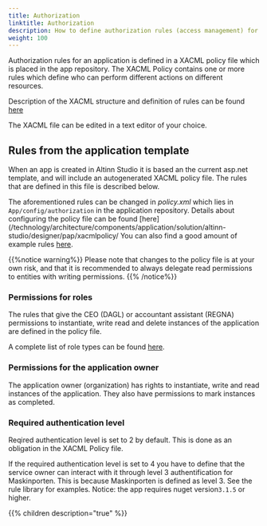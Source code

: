 ```yaml
---
title: Authorization
linktitle: Authorization
description: How to define authorization rules (access management) for an app.
weight: 100
---
```


Authorization rules for an application is defined in a XACML policy file which is placed in the app repository.
The XACML Policy contains one or more rules which define who can perform different actions on different resources.

Description of the XACML structure and definition of rules can be found [here](/technology/architecture/components/application/solution/altinn-studio/designer/pap/xacmlpolicy/)

The XACML file can be edited in a text editor of your choice.

## Rules from the application template
When an app is created in Altinn Studio it is based an the current asp.net template, and will include an autogenerated XACML policy file.
The rules that are defined in this file is described below.  

The aforementioned rules can be changed in *policy.xml* which lies in `App/config/authorization` in the application repository.
Details about configuring the policy file can be found [here](/technology/architecture/components/application/solution/altinn-studio/designer/pap/xacmlpolicy/
You can also find a good amount of example rules [here](rules).

{{%notice warning%}}
Please note that changes to the policy file is at your own risk,
and that it is recommended to always delegate read permissions to entities with writing permissions.
{{% /notice%}}

### Permissions for roles
The rules that give the CEO (DAGL) or accountant assistant (REGNA) permissions to instantiate, write 
read and delete instances of the application are defined in the policy file.

A complete list of role types can be found [here](https://www.altinn.no/api/metadata/roledefinitions).

### Permissions for the application owner
The application owner (organization) has rights to instantiate, write and read instances of the application.
They also have permissions to mark instances as completed. 

### Required authentication level
Reqired authentication level is set to 2 by default. This is done as an obligation in the XACML Policy file. 

If the required authentication level is set to 4 you have to define that the service owner can interact with it through level 3 authentification for Maskinporten.
This is because Maskinporten is defined as level 3. See the rule library for examples. Notice: the app requires nuget version`3.1.5` or higher.

{{% children description="true" %}}
